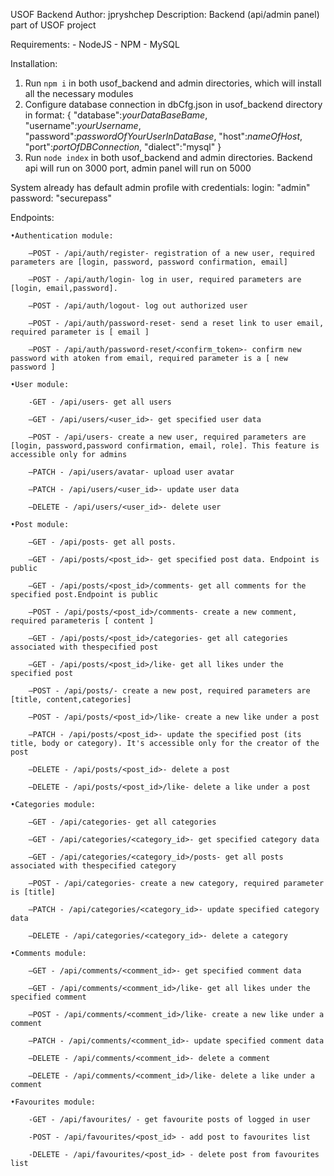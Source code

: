 USOF Backend
Author: jpryshchep
Description: Backend (api/admin panel) part of USOF project

Requirements:
    - NodeJS
    - NPM
    - MySQL

Installation: 
1. Run `npm i` in both usof_backend and admin directories, which will install all the necessary modules
2. Configure database connection in dbCfg.json in usof_backend directory in format:
    {
        "database":*yourDataBaseBame*,
        "username":*yourUsername*,
        "password":*passwordOfYourUserInDataBase*,
        "host":*nameOfHost*,
        "port":*portOfDBConnection*,
        "dialect":"mysql"
    }
3. Run `node index` in both usof_backend and admin directories. Backend api will run on 3000 port, admin panel will run on 5000

System already has default admin profile with credentials:
    login: "admin"
    password: "securepass"

Endpoints:

    •Authentication module:
    
        –POST - /api/auth/register- registration of a new user, required parameters are [login, password, password confirmation, email]
        
        –POST - /api/auth/login- log in user, required parameters are [login, email,password].
        
        –POST - /api/auth/logout- log out authorized user
        
        –POST - /api/auth/password-reset- send a reset link to user email, required parameter is [ email ]
        
        –POST - /api/auth/password-reset/<confirm_token>- confirm new password with atoken from email, required parameter is a [ new password ]
        
    •User module:
    
        -GET - /api/users- get all users
        
        –GET - /api/users/<user_id>- get specified user data
        
        –POST - /api/users- create a new user, required parameters are [login, password,password confirmation, email, role]. This feature is accessible only for admins
        
        –PATCH - /api/users/avatar- upload user avatar
        
        –PATCH - /api/users/<user_id>- update user data
        
        –DELETE - /api/users/<user_id>- delete user
        
    •Post module:
    
        –GET - /api/posts- get all posts. 
        
        –GET - /api/posts/<post_id>- get specified post data. Endpoint is public
        
        –GET - /api/posts/<post_id>/comments- get all comments for the specified post.Endpoint is public
        
        –POST - /api/posts/<post_id>/comments- create a new comment, required parameteris [ content ]
        
        –GET - /api/posts/<post_id>/categories- get all categories associated with thespecified post
        
        –GET - /api/posts/<post_id>/like- get all likes under the specified post
        
        –POST - /api/posts/- create a new post, required parameters are [title, content,categories]
        
        –POST - /api/posts/<post_id>/like- create a new like under a post
        
        –PATCH - /api/posts/<post_id>- update the specified post (its title, body or category). It's accessible only for the creator of the post
        
        –DELETE - /api/posts/<post_id>- delete a post
        
        –DELETE - /api/posts/<post_id>/like- delete a like under a post
        
    •Categories module:
    
        –GET - /api/categories- get all categories
        
        –GET - /api/categories/<category_id>- get specified category data
        
        –GET - /api/categories/<category_id>/posts- get all posts associated with thespecified category
        
        –POST - /api/categories- create a new category, required parameter is [title]
        
        –PATCH - /api/categories/<category_id>- update specified category data
        
        –DELETE - /api/categories/<category_id>- delete a category
        
    •Comments module:
    
        –GET - /api/comments/<comment_id>- get specified comment data
        
        –GET - /api/comments/<comment_id>/like- get all likes under the specified comment
        
        –POST - /api/comments/<comment_id>/like- create a new like under a comment
        
        –PATCH - /api/comments/<comment_id>- update specified comment data
        
        –DELETE - /api/comments/<comment_id>- delete a comment
        
        –DELETE - /api/comments/<comment_id>/like- delete a like under a comment
        
    •Favourites module:
    
        -GET - /api/favourites/ - get favourite posts of logged in user
        
        -POST - /api/favourites/<post_id> - add post to favourites list
        
        -DELETE - /api/favourites/<post_id> - delete post from favourites list
        
